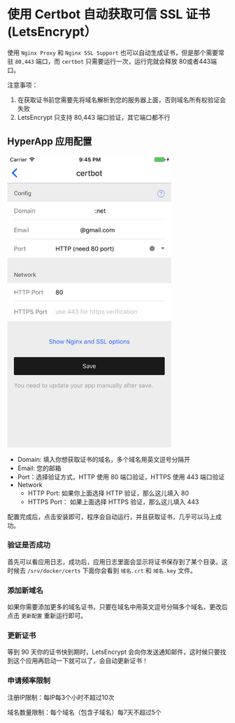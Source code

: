 # 使用 Certbot 自动获取可信 SSL 证书 (LetsEncrypt）

使用 `Nginx Proxy` 和 `Nginx SSL Support` 也可以自动生成证书，但是那个需要常驻 `80,443` 端口，而 `certbot` 只需要运行一次，运行完就会释放 80或者443端口。

注意事项：
1. 在获取证书前您需要先将域名解析到您的服务器上面，否则域名所有权验证会失败
2. LetsEncrypt 只支持 80,443 端口验证，其它端口都不行


## HyperApp 应用配置

<img src='../..//images/certbot.png' width=375 />

* Domain: 填入你想获取证书的域名，多个域名用英文逗号分隔开
* Email: 您的邮箱
* Port：选择验证方式，HTTP 使用 80 端口验证，HTTPS 使用 443 端口验证
* Network
    * HTTP Port: 如果你上面选择 HTTP 验证，那么这儿填入 80
    * HTTPS Port： 如果上面选择 HTTPS 验证，那么这儿填入 443

配置完成后，点击安装即可，程序会自动运行，并且获取证书，几乎可以马上成功。


### 验证是否成功

首先可以看应用日志，成功后，应用日志里面会显示将证书保存到了某个目录。这时候去 `/srv/docker/certs` 下面你会看到 `域名.crt` 和 `域名.key` 文件。


### 添加新域名

如果你需要添加更多的域名证书，只要在域名中用英文逗号分隔多个域名，更改后点击 `更新配置` 重新运行即可。


### 更新证书

等到 90 天你的证书快到期时，LetsEncrypt 会向你发送通知邮件，这时候只要找到这个应用再启动一下就可以了，会自动更新证书！


### 申请频率限制

注册IP限制：每IP每3个小时不超过10次

域名数量限制：每个域名（包含子域名）每7天不超过5个



